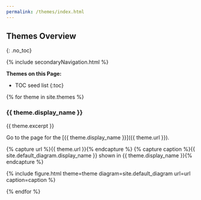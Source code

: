 ```yaml
---
permalink: /themes/index.html
---
```

## Themes Overview
{: .no_toc}

{% include secondaryNavigation.html %}

**Themes on this Page:**

* TOC seed list
{:toc}

{% for theme in site.themes %}

### {{ theme.display_name }}

{{ theme.excerpt }}

Go to the page for the [{{ theme.display_name }}]({{ theme.url }}).

{% capture url %}{{ theme.url }}{% endcapture %}
{% capture caption %}{{ site.default_diagram.display_name }} shown in {{ theme.display_name }}{% endcapture %}

{% include figure.html theme=theme diagram=site.default_diagram url=url caption=caption %}

{% endfor %}
